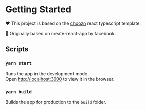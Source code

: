 # Getting Started

❤️ This project is based on the [choozn](https://github.com/choozn) react typescript template.

💚 Originally based on create-react-app by facebook.

## Scripts
### `yarn start`

Runs the app in the development mode.\
Open [http://localhost:3000](http://localhost:3000) to view it in the browser.
### `yarn build`

Builds the app for production to the `build` folder.